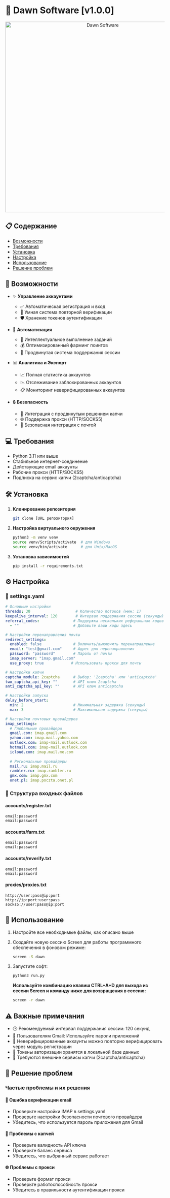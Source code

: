 # 🌅 Dawn Software [v1.0.0]

<div align="center">
  <img src="![CleanShot 2025-01-22 at 15 42 19@2x](https://github.com/user-attachments/assets/62fcb0d4-d5b7-4766-92bf-8bc620d04247)
" alt="Dawn Software" width="600"/>
</div>

## 📋 Содержание
- [Возможности](#-возможности)
- [Требования](#-требования)
- [Установка](#-установка)
- [Настройка](#%EF%B8%8F-настройка)
- [Использование](#-использование)
- [Решение проблем](#-решение-проблем)

## 🚀 Возможности

- ✨ **Управление аккаунтами**
  - ✅ Автоматическая регистрация и вход
  - 📧 Умная система повторной верификации
  - 🛡️ Хранение токенов аутентификации
  
- 🤖 **Автоматизация**
  - 🌾 Интеллектуальное выполнение заданий
  - 💰 Оптимизированный фарминг поинтов
  - 🔄 Продвинутая система поддержания сессии
  
- 📊 **Аналитика и Экспорт**
  - 📈 Полная статистика аккаунтов
  - 📉 Отслеживание заблокированных аккаунтов
  - 📋 Мониторинг неверифицированных аккаунтов
  
- 🔒 **Безопасность**
  - 🧩 Интеграция с продвинутым решением капчи
  - 🌐 Поддержка прокси (HTTP/SOCKS5)
  - 🔐 Безопасная интеграция с почтой

## 💻 Требования

- Python 3.11 или выше
- Стабильное интернет-соединение
- Действующие email аккаунты
- Рабочие прокси (HTTP/SOCKS5)
- Подписка на сервис капчи (2captcha/anticaptcha)

## 🛠️ Установка

1. **Клонирование репозитория**
   ```bash
   git clone [URL репозитория]
   ```

2. **Настройка виртуального окружения**
   ```bash
   python3 -m venv venv
   source venv/Scripts/activate  # для Windows
   source venv/bin/activate      # для Unix/MacOS
   ```

3. **Установка зависимостей**
   ```bash
   pip install -r requirements.txt
   ```

## ⚙️ Настройка

### 📁 settings.yaml

```yaml
# Основные настройки
threads: 30                    # Количество потоков (мин: 1)
keepalive_interval: 120        # Интервал поддержания сессии (секунды)
referral_codes:               # Поддержка нескольких реферальных кодов
  - ""                        # Добавьте ваши коды здесь

# Настройки перенаправления почты
redirect_settings:
  enabled: false              # Включить/выключить перенаправление
  email: "test@gmail.com"     # Адрес для перенаправления
  password: "password"        # Пароль от почты
  imap_server: "imap.gmail.com"
  use_proxy: true            # Использовать прокси для почты

# Настройки капчи
captcha_module: 2captcha      # Выбор: '2captcha' или 'anticaptcha'
two_captcha_api_key: ""       # API ключ 2captcha
anti_captcha_api_key: ""      # API ключ anticaptcha

# Настройки запуска
delay_before_start:
  min: 2                      # Минимальная задержка (секунды)
  max: 3                      # Максимальная задержка (секунды)

# Настройки почтовых провайдеров
imap_settings:
  # Глобальные провайдеры
  gmail.com: imap.gmail.com
  yahoo.com: imap.mail.yahoo.com
  outlook.com: imap-mail.outlook.com
  hotmail.com: imap-mail.outlook.com
  icloud.com: imap.mail.me.com
  
  # Региональные провайдеры
  mail.ru: imap.mail.ru
  rambler.ru: imap.rambler.ru
  gmx.com: imap.gmx.com
  onet.pl: imap.poczta.onet.pl
```

### 📁 Структура входных файлов

#### accounts/register.txt
```
email:password
email:password
```

#### accounts/farm.txt
```
email:password
email:password
```

#### accounts/reverify.txt
```
email:password
email:password
```

#### proxies/proxies.txt
```
http://user:pass@ip:port
http://ip:port:user:pass
socks5://user:pass@ip:port
```

## 🚀 Использование

1. Настройте все необходимые файлы, как описано выше

2. Создайте новую сессию Screen для работы программного обеспечения в фоновом режиме:
   ```bash
   screen -S dawn
   ```
   
4. Запустите софт:
   ```bash
   python3 run.py
   ```
   **Используйте комбинацию клавиш CTRL+A+D для выхода из сессии Screen и команду ниже для возвращения в сессию:**
   ```bash
   screen -r dawn
   ```

## ⚠️ Важные примечания

- 🕒 Рекомендуемый интервал поддержания сессии: 120 секунд
- 📧 Пользователям Gmail: Используйте пароли приложений
- 🔄 Неверифицированные аккаунты можно повторно верифицировать через модуль регистрации
- 💾 Токены авторизации хранятся в локальной базе данных
- 🤖 Требуются внешние сервисы капчи (2captcha/anticaptcha)

## 🔧 Решение проблем

### Частые проблемы и их решения

#### 📧 Ошибка верификации email
- Проверьте настройки IMAP в settings.yaml
- Проверьте настройки безопасности почтового провайдера
- Убедитесь, что используется пароль приложения для Gmail

#### 🧩 Проблемы с капчей
- Проверьте валидность API ключа
- Проверьте баланс сервиса
- Убедитесь, что выбранный сервис работает

#### 🌐 Проблемы с прокси
- Проверьте формат прокси
- Проверьте работоспособность прокси
- Убедитесь в правильности аутентификации прокси

